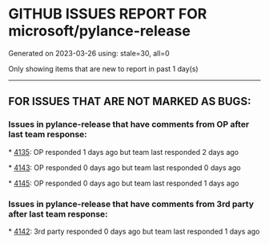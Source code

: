 
# GITHUB ISSUES REPORT FOR microsoft/pylance-release


Generated on 2023-03-26 using: stale=30, all=0


Only showing items that are new to report in past 1 day(s)


---

## FOR ISSUES THAT ARE NOT MARKED AS BUGS:


### Issues in pylance-release that have comments from OP after last team response:


\* [4135](https://github.com/microsoft/pylance-release/issues/4135 "How to inform `reportGeneralTypeIssues` of TypeAliases?"): OP responded 1 days ago but team last responded 2 days ago

\* [4143](https://github.com/microsoft/pylance-release/issues/4143 "High CPU with indexer constantly running"): OP responded 0 days ago but team last responded 0 days ago

\* [4145](https://github.com/microsoft/pylance-release/issues/4145 "macOS `toggleSuggestionDetails` not working if Pylance is working"): OP responded 0 days ago but team last responded 1 days ago

### Issues in pylance-release that have comments from 3rd party after last team response:


\* [4142](https://github.com/microsoft/pylance-release/issues/4142 "pylance randomly stopped recognizing used imports "): 3rd party responded 0 days ago but team last responded 1 days ago
